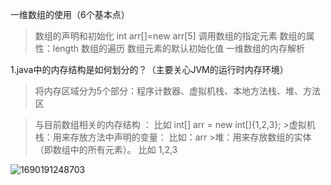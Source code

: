 一维数组的使用（6个基本点）
>数组的声明和初始化 int arr[]=new arr[5]
> 调用数组的指定元素
> 数组的属性：length
> 数组的遍历
> 数组元素的默认初始化值
> 一维数组的内存解析


1.java中的内存结构是如何划分的？（主要关心JVM的运行时内存环境）
> 将内存区域分为5个部分：程序计数器、虚拟机栈、本地方法栈、堆、方法区

>与目前数组相关的内存结构 ： 比如 int[] arr = new int[]{1,2,3};
    >虚拟机栈：用来存放方法中声明的变量： 比如：arr
    >堆：用来存放数组的实体（即数组中的所有元素）。 比如 1,2,3





![1690191248703](C:\Users\25220\AppData\Roaming\Typora\typora-user-images\1690191248703.png)